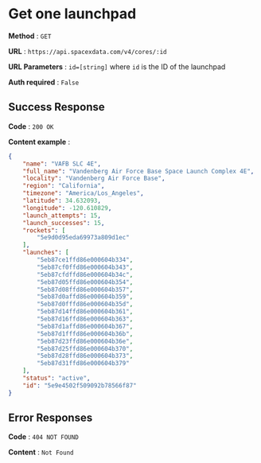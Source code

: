 # Get one launchpad

**Method** : `GET`

**URL** : `https://api.spacexdata.com/v4/cores/:id`

**URL Parameters** : `id=[string]` where `id` is the ID of the launchpad

**Auth required** : `False`

## Success Response

**Code** : `200 OK`

**Content example** :

```json
{
    "name": "VAFB SLC 4E",
    "full_name": "Vandenberg Air Force Base Space Launch Complex 4E",
    "locality": "Vandenberg Air Force Base",
    "region": "California",
    "timezone": "America/Los_Angeles",
    "latitude": 34.632093,
    "longitude": -120.610829,
    "launch_attempts": 15,
    "launch_successes": 15,
    "rockets": [
        "5e9d0d95eda69973a809d1ec"
    ],
    "launches": [
        "5eb87ce1ffd86e000604b334",
        "5eb87cf0ffd86e000604b343",
        "5eb87cfdffd86e000604b34c",
        "5eb87d05ffd86e000604b354",
        "5eb87d08ffd86e000604b357",
        "5eb87d0affd86e000604b359",
        "5eb87d0fffd86e000604b35d",
        "5eb87d14ffd86e000604b361",
        "5eb87d16ffd86e000604b363",
        "5eb87d1affd86e000604b367",
        "5eb87d1fffd86e000604b36b",
        "5eb87d23ffd86e000604b36e",
        "5eb87d25ffd86e000604b370",
        "5eb87d28ffd86e000604b373",
        "5eb87d31ffd86e000604b379"
    ],
    "status": "active",
    "id": "5e9e4502f509092b78566f87"
}
```

## Error Responses

**Code** : `404 NOT FOUND`

**Content** : `Not Found`
